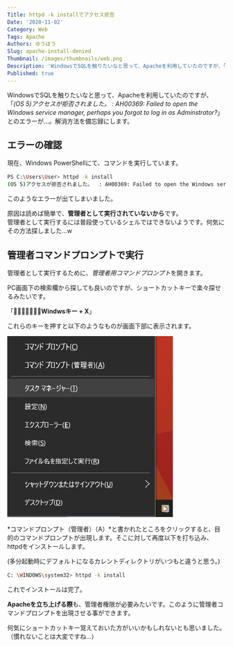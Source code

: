 ```yaml
---
Title: httpd -k installでアクセス拒否
Date: '2020-11-02'
Category: Web
Tags: Apache
Authors: ゆうぼう
Slug: apache-install-denied
Thumbnail: /images/thumbnails/web.png
Description: 'WindowsでSQLを触りたいなと思って、Apacheを利用していたのですが、「(OS 5)アクセスが拒否されました。  : AH00369: Failed to open the Windows service manager, perhaps you forgot to log in as Adminstrator?」とのエラーが...。解消方法を備忘録にします。'
Published: true
---
```


WindowsでSQLを触りたいなと思って、Apacheを利用していたのですが、「*(OS 5)アクセスが拒否されました。  : AH00369: Failed to open the Windows service manager, perhaps you forgot to log in as Adminstrator?*」とのエラーが...。解消方法を備忘録にします。

## エラーの確認

現在、Windows PowerShellにて、コマンドを実行しています。

```bash
PS C:\Users\User> httpd -k install
(OS 5)アクセスが拒否されました。  : AH00369: Failed to open the Windows service manager, perhaps you forgot to log in as Adminstrator?
```

このようなエラーが出てしまいました。

原因は読めば簡単で、**管理者として実行されていないから**です。  
管理者として実行するには普段使っているシェルではできないようです。何気にその方法探しました...w


## 管理者コマンドプロンプトで実行

管理者として実行するために、*管理者用コマンドプロンプト*を開きます。

PC画面下の検索欄から探しても良いのですが、ショートカットキーで楽々探せるみたいです。

「**Windwsキー + X**」

これらのキーを押すと以下のようなものが画面下部に表示されます。

![管理者用コマンドプロンプト](/images/article/admin-prompt-taskbar.png)

*コマンドプロンプト（管理者）（A）*と書かれたところをクリックすると、目的のコマンドプロンプトが出現します。そこに対して再度以下を打ち込み、httpdをインストールします。

(多分起動時にデフォルトになるカレントディレクトリがいつもと違うと思う。)

```bash
C: \WINDOWS\system32> httpd -k install
```

これでインストールは完了。

**Apacheを立ち上げる際**も、管理者権限が必要みたいです。このように管理者コマンドプロンプトを出現させる事ができます。

何気にショートカットキー覚えておいた方がいいかもしれないとも思いました。（慣れないことは大変ですね...）

